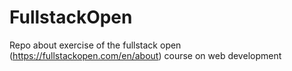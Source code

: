 # FullstackOpen
Repo about exercise of the fullstack open (https://fullstackopen.com/en/about) course on web development
